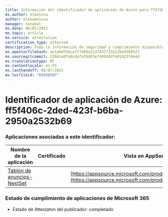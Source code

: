 ```yaml
---
title: Información del identificador de aplicación de Azure para ff5f406c-2ded-423f-b6ba-2950a2532b69
ms.author: elmalova
author: elenamalova
manager: tonybal
ms.date: 06/07/2022
ms.topic: article
ms.service: attestation
certification_type: attested
description: Toda la información de seguridad y cumplimiento disponible para ff5f406c-2ded-423f-b6ba-2950a2532b69.
ms.openlocfilehash: ae1a6d756caff7480a2137432733a11be9368527
ms.sourcegitcommit: 238dca97a9cdafa78d63e74993ddfe91423fde4d
ms.translationtype: MT
ms.contentlocale: es-ES
ms.lasthandoff: 06/07/2022
ms.locfileid: "65938597"
---
```

# <a name="azure-app-id-ff5f406c-2ded-423f-b6ba-2950a2532b69"></a>Identificador de aplicación de Azure: ff5f406c-2ded-423f-b6ba-2950a2532b69


### <a name="apps-associated-with-this-id"></a>Aplicaciones asociadas a este identificador:
| **Nombre de la aplicación** | **Certificado** | **Vista en AppSource** |
|--------------|---------------|-----------------------|
| [Tablón de anuncios- NextSet](../forward/WA200002122.md) |  | [https://appsource.microsoft.com/product/office/WA200002122](https://appsource.microsoft.com/product/office/WA200002122) |

### <a name="microsoft-365-app-compliance-status"></a>Estado de cumplimiento de aplicaciones de Microsoft 365
- Estado de Attestaton del publicador: completado
